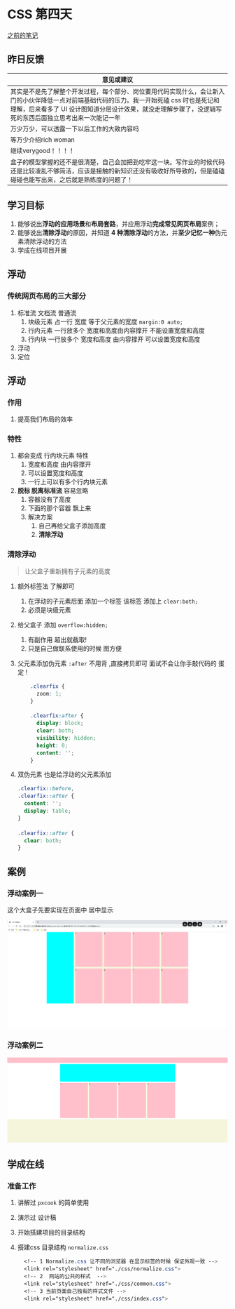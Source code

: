 # CSS 第四天

[之前的笔记](before.md)

## 昨日反馈
| 意见或建议                                                   |
| ------------------------------------------------------------ |
| 其实是不是先了解整个开发过程，每个部分、岗位要用代码实现什么，会让新入门的小伙伴降低一点对前端基础代码的压力。我一开始死磕 css 时也是死记和理解，后来看多了 UI 设计图知道分层设计效果，就没走理解步骤了，没逻辑写死的东西后面独立思考出来一次能记一年 |
| 万少万少，可以透露一下以后工作的大致内容吗                   |
| 等万少介绍rich woman                                         |
| 继续verygood！！！！                                         |
| 盒子的模型掌握的还不是很清楚，自己会加把劲吃牢这一块。写作业的时候代码还是比较凌乱不够简洁，应该是接触的新知识还没有吸收好所导致的，但是磕磕碰碰也能写出来，之后就是熟练度的问题了！ |

## 学习目标

1. 能够说出**浮动的应用场景**和**布局套路**，并应用浮动**完成常见网页布局**案例；
2. 能够说出**清除浮动**的原因，并知道 **4 种清除浮动**的方法，并**至少记忆一种**伪元素清除浮动的方法
3. 学成在线项目开展



## 浮动

 

### 传统网页布局的三大部分

1. 标准流 文档流 普通流 
   1. 块级元素 占一行 宽度 等于父元素的宽度 `margin:0 auto;`
   2. 行内元素 一行放多个  宽度和高度由内容撑开  不能设置宽度和高度
   3. 行内块 一行放多个 宽度和高度 由内容撑开 可以设置宽度和高度
2. 浮动
3. 定位 



## 浮动

### 作用

1. 提高我们布局的效率  

### 特性

1. 都会变成 行内块元素 特性 
   1. 宽度和高度 由内容撑开
   2. 可以设置宽度和高度
   3. 一行上可以有多个行内块元素 
2. **脱标 脱离标准流**   容易忽略 
   1. 容器没有了高度 
   2. 下面的那个容器 飘上来 
   3. 解决方案
      1. 自己再给父盒子添加高度
      2. **清除浮动**



### 清除浮动

> 让父盒子重新拥有子元素的高度 



1. 额外标签法 了解即可

   1. 在浮动的子元素后面 添加一个标签 该标签 添加上 `clear:both;` 
   2. 必须是块级元素

2. 给父盒子 添加 `overflow:hidden;`

   1. 有副作用 超出就截取! 
   2. 只是自己做联系使用的时候 图方便

3. 父元素添加伪元素 `:after`  不用背 ,直接拷贝即可 面试不会让你手敲代码的 蛋定 ! 

   ```css
       .clearfix {
         zoom: 1;
       }
   
       .clearfix:after {
         display: block;
         clear: both;
         visibility: hidden;
         height: 0;
         content: '';
       }
   ```

   

4. 双伪元素 也是给浮动的父元素添加 

   ```css
   .clearfix::before,
   .clearfix::after {
     content: '';
     display: table;
   }
   
   .clearfix::after {
     clear: both;
   }
   ```



## 案例

### 浮动案例一

这个大盒子先要实现在页面中 居中显示 

![image-20210123155120664](medias/image-20210123155120664.png)

### 浮动案例二

![image-20210123155056949](medias/image-20210123155056949.png)



## 学成在线

### 准备工作

1. 讲解过 `pxcook` 的简单使用

2. 演示过 设计稿 

3. 开始搭建项目的目录结构 

4. 搭建css 目录结构  `normalize.css` 

   ```css
     <!-- 1 Normalize.css 让不同的浏览器 在显示标签的时候 保证外观一致 -->
     <link rel="stylesheet" href="./css/normalize.css">
     <!-- 2  网站的公共的样式  -->
     <link rel="stylesheet" href="./css/common.css">
     <!-- 3 当前页面自己独有的样式文件 -->
     <link rel="stylesheet" href="./css/index.css">
   ```

   